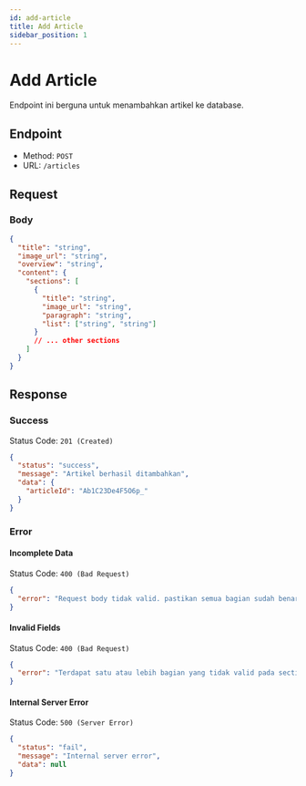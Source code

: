 ```yaml
---
id: add-article
title: Add Article
sidebar_position: 1
---
```


# Add Article

Endpoint ini berguna untuk menambahkan artikel ke database. 

## Endpoint

- Method: `POST`
- URL: `/articles`

## Request

### Body

```json
{
  "title": "string",
  "image_url": "string",
  "overview": "string",
  "content": {
    "sections": [
      {
        "title": "string",
        "image_url": "string",
        "paragraph": "string",
        "list": ["string", "string"]
      }
      // ... other sections
    ]
  }
}
```

## Response

### Success

Status Code: `201 (Created)`

```json
{
  "status": "success",
  "message": "Artikel berhasil ditambahkan",
  "data": {
    "articleId": "Ab1C23De4F5O6p_"
  }
}
```

### Error

#### Incomplete Data

Status Code: `400 (Bad Request)`

```json
{
  "error": "Request body tidak valid. pastikan semua bagian sudah benar, dan bagian content menyimpan array sections"
}
```

#### Invalid Fields

Status Code: `400 (Bad Request)`

```json
{
  "error": "Terdapat satu atau lebih bagian yang tidak valid pada sections"
}
```

#### Internal Server Error

Status Code: `500 (Server Error)`

```json
{
  "status": "fail",
  "message": "Internal server error",
  "data": null
}
```
